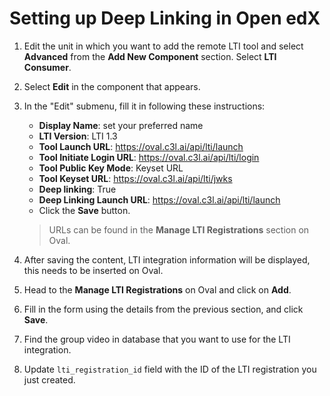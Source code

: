 # Setting up Deep Linking in Open edX

1. Edit the unit in which you want to add the remote LTI tool and select **Advanced** from the **Add New Component** section. Select **LTI Consumer**.
1. Select **Edit** in the component that appears.
1. In the "Edit" submenu, fill it in following these instructions:

    - **Display Name**: set your preferred name
    - **LTI Version**: LTI 1.3
    - **Tool Launch URL**: https://oval.c3l.ai/api/lti/launch
    - **Tool Initiate Login URL**: https://oval.c3l.ai/api/lti/login
    - **Tool Public Key Mode**: Keyset URL
    - **Tool Keyset URL**: https://oval.c3l.ai/api/lti/jwks
    - **Deep linking**: True
    - **Deep Linking Launch URL**: https://oval.c3l.ai/api/lti/launch
    - Click the **Save** button.

    > URLs can be found in the **Manage LTI Registrations** section on Oval.

1. After saving the content, LTI integration information will be displayed, this needs to be inserted on Oval.
1. Head to the **Manage LTI Registrations** on Oval and click on **Add**.
1. Fill in the form using the details from the previous section, and click **Save**.
1. Find the group video in database that you want to use for the LTI integration.
1. Update `lti_registration_id` field with the ID of the LTI registration you just created.
